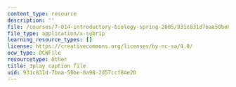 ```yaml
---
content_type: resource
description: ''
file: /courses/7-014-introductory-biology-spring-2005/931c831d7baa50be8a982d57ccf84e20_5_QWoGFUPaI.vtt
file_type: application/x-subrip
learning_resource_types: []
license: https://creativecommons.org/licenses/by-nc-sa/4.0/
ocw_type: OCWFile
resourcetype: Other
title: 3play caption file
uid: 931c831d-7baa-50be-8a98-2d57ccf84e20
---
```


